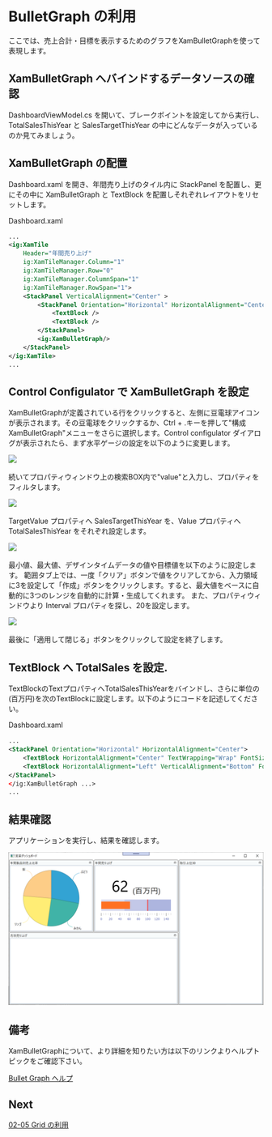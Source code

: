 # BulletGraph の利用

ここでは、売上合計・目標を表示するためのグラフをXamBulletGraphを使って表現します。

## XamBulletGraph へバインドするデータソースの確認

DashboardViewModel.cs を開いて、ブレークポイントを設定してから実行し、TotalSalesThisYear と SalesTargetThisYear の中にどんなデータが入っているのか見てみましょう。

## XamBulletGraph の配置

Dashboard.xaml を開き、年間売り上げのタイル内に StackPanel を配置し、更にその中に XamBulletGraph と TextBlock を配置しそれぞれレイアウトをリセットします。

Dashboard.xaml

```xml
...
<ig:XamTile
    Header="年間売り上げ"
    ig:XamTileManager.Column="1"
    ig:XamTileManager.Row="0" 
    ig:XamTileManager.ColumnSpan="1"
    ig:XamTileManager.RowSpan="1">
    <StackPanel VerticalAlignment="Center" >
        <StackPanel Orientation="Horizontal" HorizontalAlignment="Center">
	        <TextBlock />
	        <TextBlock />
        </StackPanel>
        <ig:XamBulletGraph/>
    </StackPanel>
</ig:XamTile>
...
```

## Control Configulator で XamBulletGraph を設定

XamBulletGraphが定義されている行をクリックすると、左側に豆電球アイコンが表示されます。その豆電球をクリックするか、Ctrl + .キーを押して"構成 XamBulletGraph"メニューをさらに選択します。Control configulator ダイアログが表示されたら、まず水平ゲージの設定を以下のように変更します。 

![](../assets/02-04-03.png)

続いてプロパティウィンドウ上の検索BOX内で"value"と入力し、プロパティをフィルタします。

![](../assets/02-04-01.png)

TargetValue プロパティへ SalesTargetThisYear を、Value プロパティへ TotalSalesThisYear をそれぞれ設定します。

![](../assets/02-04-02.png)


最小値、最大値、デザインタイムデータの値や目標値を以下のように設定します。
範囲タブ上では、一度「クリア」ボタンで値をクリアしてから、入力領域に3を設定して「作成」ボタンをクリックします。すると、最大値をベースに自動的に3つのレンジを自動的に計算・生成してくれます。
また、プロパティウィンドウより Interval プロパティを探し、20を設定します。

![](../assets/02-04-04.png)

最後に「適用して閉じる」ボタンをクリックして設定を終了します。

## TextBlock へ TotalSales を設定.

TextBlockのTextプロパティへTotalSalesThisYearをバインドし、さらに単位の(百万円)を次のTextBlockに設定します。以下のようにコードを記述してください。

Dashboard.xaml

```xml
...
<StackPanel Orientation="Horizontal" HorizontalAlignment="Center">
    <TextBlock HorizontalAlignment="Center" TextWrapping="Wrap" FontSize="60" Text="{Binding TotalSalesThisYear, StringFormat=\{0\}}"/>
    <TextBlock HorizontalAlignment="Left" VerticalAlignment="Bottom" FontSize="30" Text="  (百万円)" />
</StackPanel>
</ig:XamBulletGraph ...>
...
```

## 結果確認

アプリケーションを実行し、結果を確認します。

![](../assets/02-04-05.png)

## 備考
XamBulletGraphについて、より詳細を知りたい方は以下のリンクよりヘルプトピックをご確認下さい。

[Bullet Graph ヘルプ](https://jp.infragistics.com/help/wpf/bulletgraph-adding)

## Next
[02-05 Grid の利用](02-05-Configure-Grid.md)
